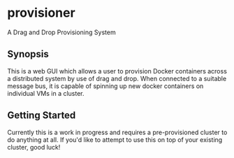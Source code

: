 provisioner
===========

A Drag and Drop Provisioning System


Synopsis
--------

This is a web GUI which allows a user to provision Docker containers across a distributed system by use
of drag and drop.  When connected to a suitable message bus, it is capable of spinning up new docker containers
on individual VMs in a cluster.


Getting Started
---------------

Currently this is a work in progress and requires a pre-provisioned cluster to do anything at all.  If you'd
like to attempt to use this on top of your existing cluster, good luck!


